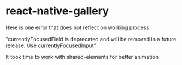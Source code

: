 # react-native-gallery
Here is one error that does not reflect on working process

"currentlyFocusedField is deprecated and will be removed in a future release. Use currentlyFocusedInput"

It took time to work with shared-elements for better animation
